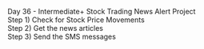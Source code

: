 Day 36 - Intermediate+ Stock Trading News Alert Project  
Step 1) Check for Stock Price Movements  
Step 2) Get the news articles  
Step 3) Send the SMS messages
